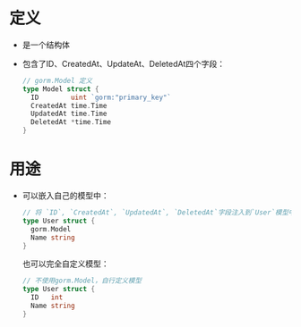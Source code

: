 # 定义

- 是一个结构体

- 包含了ID、CreatedAt、UpdateAt、DeletedAt四个字段：

  ```go
  // gorm.Model 定义
  type Model struct {
    ID        uint `gorm:"primary_key"`
    CreatedAt time.Time
    UpdatedAt time.Time
    DeletedAt *time.Time
  }
  
  ```



# 用途

- 可以嵌入自己的模型中：

  ```go
  // 将 `ID`, `CreatedAt`, `UpdatedAt`, `DeletedAt`字段注入到`User`模型中
  type User struct {
    gorm.Model
    Name string
  }
  
  ```

  也可以完全自定义模型：

  ```go
  // 不使用gorm.Model，自行定义模型
  type User struct {
    ID   int
    Name string
  }
  ```

  